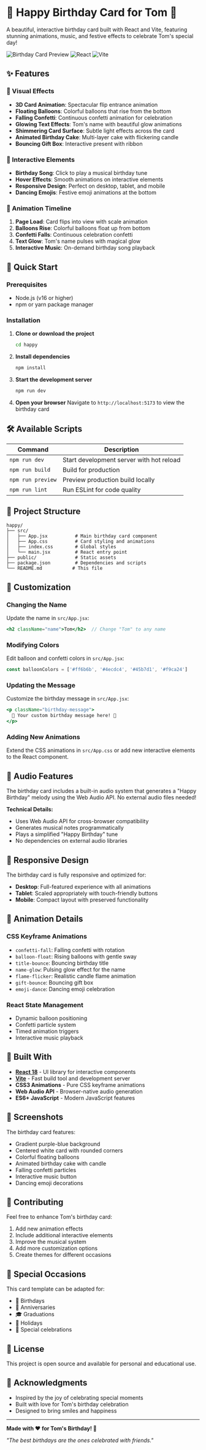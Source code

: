 # 🎉 Happy Birthday Card for Tom 🎂

A beautiful, interactive birthday card built with React and Vite, featuring stunning animations, music, and festive effects to celebrate Tom's special day!

![Birthday Card Preview](https://img.shields.io/badge/Status-Live-brightgreen) ![React](https://img.shields.io/badge/React-18-blue) ![Vite](https://img.shields.io/badge/Vite-5-purple)

## ✨ Features

### 🎨 Visual Effects
- **3D Card Animation**: Spectacular flip entrance animation
- **Floating Balloons**: Colorful balloons that rise from the bottom
- **Falling Confetti**: Continuous confetti animation for celebration
- **Glowing Text Effects**: Tom's name with beautiful glow animations
- **Shimmering Card Surface**: Subtle light effects across the card
- **Animated Birthday Cake**: Multi-layer cake with flickering candle
- **Bouncing Gift Box**: Interactive present with ribbon

### 🎵 Interactive Elements
- **Birthday Song**: Click to play a musical birthday tune
- **Hover Effects**: Smooth animations on interactive elements
- **Responsive Design**: Perfect on desktop, tablet, and mobile
- **Dancing Emojis**: Festive emoji animations at the bottom

### 🎪 Animation Timeline
1. **Page Load**: Card flips into view with scale animation
2. **Balloons Rise**: Colorful balloons float up from bottom
3. **Confetti Falls**: Continuous celebration confetti
4. **Text Glow**: Tom's name pulses with magical glow
5. **Interactive Music**: On-demand birthday song playback

## 🚀 Quick Start

### Prerequisites
- Node.js (v16 or higher)
- npm or yarn package manager

### Installation

1. **Clone or download the project**
   ```bash
   cd happy
   ```

2. **Install dependencies**
   ```bash
   npm install
   ```

3. **Start the development server**
   ```bash
   npm run dev
   ```

4. **Open your browser**
   Navigate to `http://localhost:5173` to view the birthday card

## 🛠️ Available Scripts

| Command | Description |
|---------|-------------|
| `npm run dev` | Start development server with hot reload |
| `npm run build` | Build for production |
| `npm run preview` | Preview production build locally |
| `npm run lint` | Run ESLint for code quality |

## 📁 Project Structure

```
happy/
├── src/
│   ├── App.jsx          # Main birthday card component
│   ├── App.css          # Card styling and animations
│   ├── index.css        # Global styles
│   └── main.jsx         # React entry point
├── public/              # Static assets
├── package.json         # Dependencies and scripts
└── README.md           # This file
```

## 🎨 Customization

### Changing the Name
Update the name in `src/App.jsx`:
```jsx
<h2 className="name">Tom</h2>  // Change "Tom" to any name
```

### Modifying Colors
Edit balloon and confetti colors in `src/App.jsx`:
```jsx
const balloonColors = ['#ff6b6b', '#4ecdc4', '#45b7d1', '#f9ca24']
```

### Updating the Message
Customize the birthday message in `src/App.jsx`:
```jsx
<p className="birthday-message">
  🎂 Your custom birthday message here! 🎂
</p>
```

### Adding New Animations
Extend the CSS animations in `src/App.css` or add new interactive elements to the React component.

## 🎵 Audio Features

The birthday card includes a built-in audio system that generates a "Happy Birthday" melody using the Web Audio API. No external audio files needed!

**Technical Details:**
- Uses Web Audio API for cross-browser compatibility
- Generates musical notes programmatically
- Plays a simplified "Happy Birthday" tune
- No dependencies on external audio libraries

## 📱 Responsive Design

The birthday card is fully responsive and optimized for:
- **Desktop**: Full-featured experience with all animations
- **Tablet**: Scaled appropriately with touch-friendly buttons
- **Mobile**: Compact layout with preserved functionality

## 🌟 Animation Details

### CSS Keyframe Animations
- `confetti-fall`: Falling confetti with rotation
- `balloon-float`: Rising balloons with gentle sway
- `title-bounce`: Bouncing birthday title
- `name-glow`: Pulsing glow effect for the name
- `flame-flicker`: Realistic candle flame animation
- `gift-bounce`: Bouncing gift box
- `emoji-dance`: Dancing emoji celebration

### React State Management
- Dynamic balloon positioning
- Confetti particle system
- Timed animation triggers
- Interactive music playback

## 🎁 Built With

- **[React 18](https://reactjs.org/)** - UI library for interactive components
- **[Vite](https://vitejs.dev/)** - Fast build tool and development server
- **CSS3 Animations** - Pure CSS keyframe animations
- **Web Audio API** - Browser-native audio generation
- **ES6+ JavaScript** - Modern JavaScript features

## 📸 Screenshots

The birthday card features:
- Gradient purple-blue background
- Centered white card with rounded corners
- Colorful floating balloons
- Animated birthday cake with candle
- Falling confetti particles
- Interactive music button
- Dancing emoji decorations

## 🤝 Contributing

Feel free to enhance Tom's birthday card:

1. Add new animation effects
2. Include additional interactive elements
3. Improve the musical system
4. Add more customization options
5. Create themes for different occasions

## 🎊 Special Occasions

This card template can be adapted for:
- 🎂 Birthdays
- 🎉 Anniversaries
- 🎓 Graduations
- 🎄 Holidays
- 💝 Special celebrations

## 📄 License

This project is open source and available for personal and educational use.

## 🎈 Acknowledgments

- Inspired by the joy of celebrating special moments
- Built with love for Tom's birthday celebration
- Designed to bring smiles and happiness

---

**Made with ❤️ for Tom's Birthday! 🎉**

*"The best birthdays are the ones celebrated with friends."*

